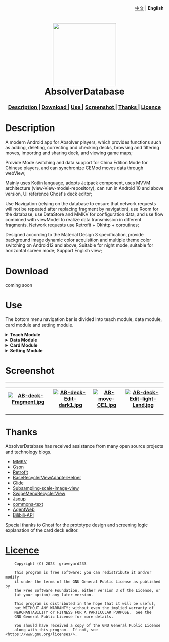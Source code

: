 <p align="right">
    <a href="https://www.github.com/graveyard233/AbsolverDatabase">中文</a>
    <span> | </span>
    <strong>English</strong>
</p>

<h1 align="center">
    <img src="https://i.postimg.cc/6QbkhKJy/AB-1.png" width="200">
    <br>AbsolverDatabase<br>
</h1>

<div align="center">
    <h3>
    <a href="https://github.com/graveyard233/AbsolverDatabase/blob/dev/README_EN.md#description">
    Description
    </a>
    <span> | </span>
    <a href="https://github.com/graveyard233/AbsolverDatabase/blob/dev/README_EN.md#download">
    Download
    </a>
    <span> | </span>
    <a href="https://github.com/graveyard233/AbsolverDatabase/blob/dev/README_EN.md#use">
    Use
    </a>
    <span> | </span>
    <a href="https://github.com/graveyard233/AbsolverDatabase/blob/dev/README_EN.md#screenshot">
    Screenshot
    </a>
    <span> | </span>
    <a href="https://github.com/graveyard233/AbsolverDatabase/blob/dev/README_EN.md#thanks">
    Thanks
    </a>
    <span> | </span>
    <a href="https://github.com/graveyard233/AbsolverDatabase/blob/dev/README_EN.md#licence">
    Licence
    </a>
    </h3>
</div>

# Description

A modern Android app for Absolver players, which provides functions such as adding, deleting, correcting and checking decks, browsing and filtering moves, importing and sharing deck, and viewing game maps;

Provide Mode switching and data support for China Edition Mode for Chinese players, and can synchronize CEMod moves data through webView;

Mainly uses Kotlin language, adopts Jetpack component, uses MVVM architecture (view-View-model-repository), can run in Android 10 and above version, UI reference Ghost's deck editor;

Use Navigation (relying on the database to ensure that network requests will not be repeated after replacing fragment by navigation), use Room for the database, use DataStore and MMKV for configuration data, and use flow combined with viewModel to realize data transmission in different fragments. Network requests use Retrofit + Okhttp + coroutines;

Designed according to the Material Design 3 specification, provide background image dynamic color acquisition and multiple theme color switching on Android12 and above; Suitable for night mode, suitable for horizontal screen mode; Support English view;

# Download

<a>coming soon</a>

# Use

The bottom menu navigation bar is divided into teach module, data module, card module and setting module. 
<details>
    <summary><strong>Teach Module</strong></summary>
<p>Browse Ghost beginner teaching videos by default, click on the top picture to pop up a pop-up window, you can switch the list.Another list displays the latest videos related to Absolver on Bilibili, with a default load of 20</p>
</details>

<details>
    <summary><strong>Data Module</strong></summary>
<p>Default display map interface(fragment), can be zoomed in or out to view</p>
<p>Color palette interface displays Material dynamic theme colors in devices according to your wallpaper</p>
<p>Tip interface displays some data of the game</p>
</details>

<details>
    <summary><strong>Card Module</strong></summary>
<h3>Decks Interface</h3>
<p>On the right, filter the decks in the database by category (bare handed, boxed, sword), and on the left, list these decks in descending order of update time</p>
<p>Click the deck to enter the card deck edit interface</p>
<p>Long press the deck to copy the deck code(just like hearthstone deck code)</p>
<p>Click on the top icon to create a new deck</p>
<p>Long press the top icon to import the deck based on the code in the clipboard</p>
<p>Side slide deck item, click (X) to delete deck</p>
<h3>Deck Edit Interface</h3>
<p>All operations on this interface will not be written to the database unless actively saved</p>
<p>Long press the move box to delete the move inside the box (temporary)</p>
<p>Click the save icon to save this edit (cannot be rolled back)</p>
<p>Click the move icon to enter the move selection interface</p>
<p>Long press the blank area to evoke the bottom pop-up window for editing card group names, etc</p>
<h3>Move Select Interface</h3>
<p>Can be used to learn about project repositories, application versions and ways to submit suggestions</p>
<p>Click on the move to enter the editing status of the selected box</p>
<p>The middle section contains move data and basic filtering items, and swiping the data column can open the advanced filtering pop-up window</p>
<p>The bottom is lists of moves, distinguished by the end of the stand side, if it is used in other place, there is an icon in the upper left corner of the picture (App does not handle the case of repeated selection)</p>
</details>

<details>
    <summary><strong>Setting Module</strong></summary>
<p>Can be used to learn about project repositories, application versions and ways to submit suggestions</p>
<h3>Base Setting Interface</h3>
<p>Set various configurations for the application, Dynamic theme colors only available on Android 12 and above</p>
<p>If you find the top toolbar unsightly, you can turn off [Show Toolbar], which only provides navigation functions</p>
<p>Click advanced setting to enter the advanced setting interface</p>
<p>It is not recommended to turn on more data display switches in CEMod, as it will calculate and adjust the UI after opening, which can cause obvious lag phenomenon</p>
<h3>Advanced Setting Interface</h3>
<p>Gaussian blur only available on Android 12 and above</p>
<p>Advanced filtering can be enabled or disabled, long press to drag in order, sorted from left to right and from top to bottom</p>
<h3>Database interface</h3>
<p>Except for cloud synchronous CEMod method, all method will use local code to update moves data</p>
<p>Cloud synchronous CE data is obtained through webView analysis of web pages, which carries the risk of failure</p>
<h3>Development interface</h3>
<p>Interface for adjusting log printing,write level and control crash log</p>
</details>

# Screenshot

----
|[![AB-deck-Fragment.jpg](https://i.postimg.cc/9QdZ9dVy/AB-deck-Fragment.jpg)](https://postimg.cc/3kwk5Dkw)|[![AB-deck-Edit-dark1.jpg](https://i.postimg.cc/KYsVMknr/AB-deck-Edit-dark1.jpg)](https://postimg.cc/yJcvqNpk)|[![AB-move-CE1.jpg](https://i.postimg.cc/kgctj7HH/AB-move-CE1.jpg)](https://postimg.cc/Wdd3zcTm)|[![AB-deck-Edit-light-Land.jpg](https://i.postimg.cc/Rhhmw5Y2/AB-deck-Edit-light-Land.jpg)](https://postimg.cc/7GFjycwN)|
| --- | --- | --- | --- |
----

# Thanks

AbsolverDatabase has received assistance from many open source projects and technology blogs.
- [MMKV](https://github.com/Tencent/MMKV)
- [Gson](https://github.com/google/gson)
- [Retrofit](https://github.com/square/retrofit)
- [BaseRecyclerViewAdapterHelper](https://github.com/CymChad/BaseRecyclerViewAdapterHelper)
- [Glide](https://github.com/bumptech/glide)
- [Subsampling-scale-image-view](https://github.com/davemorrissey/subsampling-scale-image-view)
- [SwipeMenuRecyclerView](https://github.com/aitsuki/SwipeMenuRecyclerView)
- [Jsoup](https://github.com/jhy/jsoup)
- [commons-text](https://central.sonatype.com/artifact/org.apache.commons/commons-text/1.10.0)
- [AgentWeb](https://github.com/Justson/AgentWeb)
- [Bilibili-API](https://github.com/SocialSisterYi/bilibili-API-collect)

Special thanks to Ghost for the prototype design and screening logic explanation of the card deck editor.

# [Licence](https://github.com/graveyard233/AbsolverDatabase/blob/master/LICENSE)

        Copyright (C) 2023  graveyard233

        This program is free software: you can redistribute it and/or modify
        it under the terms of the GNU General Public License as published by
        the Free Software Foundation, either version 3 of the License, or
        (at your option) any later version.

        This program is distributed in the hope that it will be useful,
        but WITHOUT ANY WARRANTY; without even the implied warranty of
        MERCHANTABILITY or FITNESS FOR A PARTICULAR PURPOSE.  See the
        GNU General Public License for more details.

        You should have received a copy of the GNU General Public License
        along with this program.  If not, see <https://www.gnu.org/licenses/>.